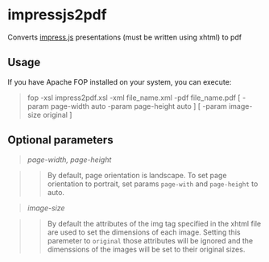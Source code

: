 impressjs2pdf
=============

Converts [impress.js](https://github.com/impress/impress.js/wiki)
presentations (must be written using xhtml) to pdf

Usage
-----

If you have Apache FOP installed on your system, you can execute:

> fop -xsl impress2pdf.xsl -xml file_name.xml -pdf file_name.pdf
[ -param page-width auto -param page-height auto ]
[ -param image-size original ]

Optional parameters
-------------------

> *page-width, page-height*

> > By default, page orientation is landscape. To set page orientation to portrait, set params `page-with`
and `page-height` to auto. 

> *image-size*

> > By default the attributes of the img tag specified in the xhtml file are used to set the dimensions
of each image. Setting this paremeter to `original` those attributes will be ignored and the dimenssions
of the images will be set to their original sizes.

